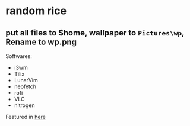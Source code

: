 # random rice
put all files to $home, wallpaper to `Pictures\wp`, Rename to wp.png
-------------------------------------------------------
Softwares:
- i3wm
- Tilix
- LunarVim
- neofetch
- rofi
- VLC
- nitrogen

Featured in [here](https://www.reddit.com/r/unixporn/comments/1iommj7/i3wm_improved_rice_from_past_rices/)
